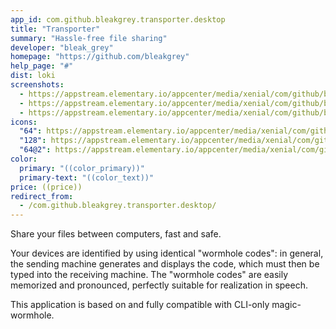```yaml
---
app_id: com.github.bleakgrey.transporter.desktop
title: "Transporter"
summary: "Hassle-free file sharing"
developer: "bleak_grey"
homepage: "https://github.com/bleakgrey"
help_page: "#"
dist: loki
screenshots:
  - https://appstream.elementary.io/appcenter/media/xenial/com/github/bleakgrey.transporter.desktop/4DD4810CE0F35CC35C7497DC419FD576/screenshots/image-1_orig.png
  - https://appstream.elementary.io/appcenter/media/xenial/com/github/bleakgrey.transporter.desktop/4DD4810CE0F35CC35C7497DC419FD576/screenshots/image-2_orig.png
  - https://appstream.elementary.io/appcenter/media/xenial/com/github/bleakgrey.transporter.desktop/4DD4810CE0F35CC35C7497DC419FD576/screenshots/image-3_orig.png
icons:
  "64": https://appstream.elementary.io/appcenter/media/xenial/com/github/bleakgrey.transporter.desktop/4DD4810CE0F35CC35C7497DC419FD576/icons/64x64/com.github.bleakgrey.transporter_com.github.bleakgrey.transporter.png
  "128": https://appstream.elementary.io/appcenter/media/xenial/com/github/bleakgrey.transporter.desktop/4DD4810CE0F35CC35C7497DC419FD576/icons/128x128/com.github.bleakgrey.transporter_com.github.bleakgrey.transporter.png
  "64@2": https://appstream.elementary.io/appcenter/media/xenial/com/github/bleakgrey.transporter.desktop/4DD4810CE0F35CC35C7497DC419FD576/icons/64x64@2/com.github.bleakgrey.transporter_com.github.bleakgrey.transporter.png
color:
  primary: "((color_primary))"
  primary-text: "((color_text))"
price: ((price))
redirect_from:
  - /com.github.bleakgrey.transporter.desktop/
---
```


<p>Share your files between computers, fast and safe.</p>
<p>Your devices are identified by using identical &quot;wormhole codes&quot;: in general, the sending machine generates and displays the code, which must then be typed into the receiving machine. The &quot;wormhole codes&quot; are easily memorized and pronounced, perfectly suitable for realization in speech.</p>
<p>This application is based on and fully compatible with CLI-only magic-wormhole.</p>